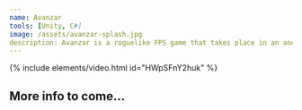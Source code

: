 ```yaml
---
name: Avanzar
tools: [Unity, C#]
image: /assets/avanzar-splash.jpg
description: Avanzar is a roguelike FPS game that takes place in an ancient Mesoamerican temple. Fight through a number of unique enemies and bosses while finding game-changing weapon modifications and character upgrades.
---
```


{% include elements/video.html id="HWpSFnY2huk" %}

## More info to come...